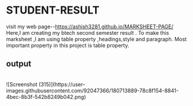 # STUDENT-RESULT
visit my web page--https://ashish3281.github.io/MARKSHEET-PAGE/
<br>
Here,I am creating my btech second semester result .
To make this marksheet ,I am using table property ,headings,style and paragraph.
Most important property in this project is table property.
<h2>output</h2>
<br>
![Screenshot (315)](https://user-images.githubusercontent.com/92047366/180713889-78c8f154-8841-4bec-8b3f-542b8249b042.png)
